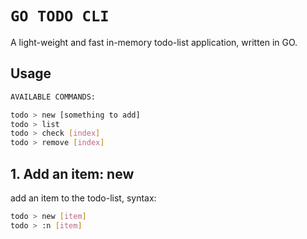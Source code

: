 # `GO TODO CLI`
A light-weight and fast in-memory todo-list application, written in GO.

## Usage

```bash
AVAILABLE COMMANDS:

todo > new [something to add]
todo > list
todo > check [index]
todo > remove [index]
```

## 1. Add an item: new
add an item to the todo-list, syntax:
```bash
todo > new [item]
todo > :n [item]
```
